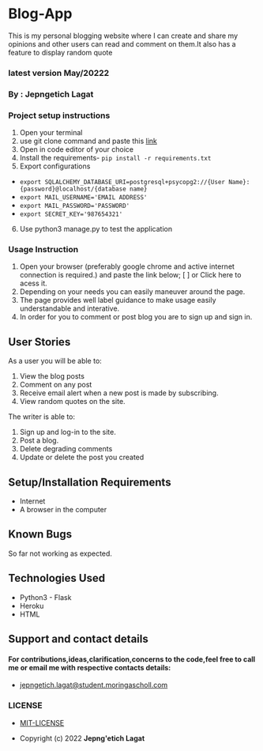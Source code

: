 # Blog-App
 This is my personal blogging website where I can create and share my opinions and other users can read and comment on them.It also has a feature to display random quote

### latest version  May/20222

### By : **Jepngetich Lagat**

### Project setup instructions
1. Open your terminal
2. use git clone command and paste this [link](https://github.com/colletemine/Blog-App.git)
3. Open in code editor of your choice
4. Install the requirements- `pip install -r requirements.txt`
5. Export configurations
  - `export SQLALCHEMY_DATABASE_URI=postgresql+psycopg2://{User Name}:{password}@localhost/{database name}`
  - `export MAIL_USERNAME='EMAIL ADDRESS'`
  - `export MAIL_PASSWORD='PASSWORD'`
  - `export SECRET_KEY='987654321'`
6. Use python3 manage.py to test the application


### Usage Instruction
 1. Open your browser (preferably google chrome and active internet connection is required.) and paste the link below; [ ] or Click here to acess it.
 2. Depending on your needs you can easily maneuver around the page.
 3. The page provides well label guidance to make usage easily understandable and interative.
 4. In order for you to comment or post blog you are to sign up and sign in.

 ## User Stories
  As a user you will be able to:
   1. View the blog posts 
   2. Comment on any post
   3. Receive email alert when a new post is made by subscribing.
   4. View random quotes on the site.
  
  The writer is able to:
   1. Sign up and log-in to the site.
   2. Post a blog.
   3. Delete degrading comments
   4. Update or delete the post you created
 
## Setup/Installation Requirements
- Internet
- A browser in the computer

## Known Bugs
 So far not working as expected.

## Technologies Used
- Python3 - Flask
- Heroku
- HTML

## Support and contact details
#### For contributions,ideas,clarification,concerns to the code,feel free to call me or email me with respective contacts details:
* jepngetich.lagat@student.moringascholl.com
### LICENSE
 * [MIT-LICENSE](LICENSE)

 * Copyright (c) 2022   **Jepng'etich Lagat**
  

